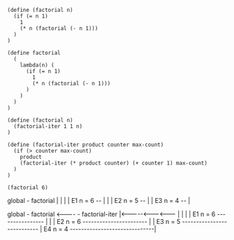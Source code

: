 ```Lisp
(define (factorial n)
  (if (= n 1)
    1
    (* n (factorial (- n 1)))
  )
)

(define factorial
  (
    lambda(n) (
      (if (= n 1)
        1
        (* n (factorial (- n 1)))
      )
    )
  )
)

(define (factorial n)
  (factorial-iter 1 1 n)
)

(define (factorial-iter product counter max-count)
  (if (> counter max-count)
    product
    (factorial-iter (* product counter) (+ counter 1) max-count)
  )
)

(factorial 6)
```

global - factorial
            | | | |
E1 n = 6  --  | | |
  E2 n = 5  --  | |
    E3 n = 4  --  |


global - factorial    <----
       -  factorial-iter  |<-----<---<---
                          |     |   |   |
E1 n = 6  ----------------      |   |   |
E2 n = 6  -----------------------   |   |
E3 n = 5  ---------------------------   |
E4 n = 4  ------------------------------|
